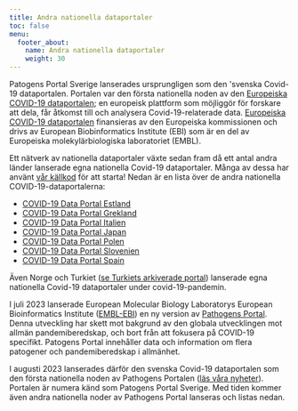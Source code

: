 ```yaml
---
title: Andra nationella dataportaler
toc: false
menu:
  footer_about:
    name: Andra nationella dataportaler
    weight: 30
---
```


Patogens Portal Sverige lanserades ursprungligen som den 'svenska Covid-19 dataportalen. Portalen var den första nationella noden av den [Europeiska COVID-19 dataportalen](https://covid19dataportal.org/); en europeisk plattform som möjliggör för forskare att dela, får åtkomst till och analysera Covid-19-relaterade data. [Europeiska COVID-19 dataportalen](https://covid19dataportal.org/) finansieras av den Europeiska kommissionen och drivs av European Biobinformatics Institute (EBI) som är en del av Europeiska molekylärbiologiska laboratoriet (EMBL).

Ett nätverk av nationella dataportaler växte sedan fram då ett antal andra länder lanserade egna nationella Covid-19 dataportaler. Många av dessa har använt [vår källkod](https://github.com/ScilifelabDataCentre/covid-portal) för att starta! Nedan är en lista över de andra nationella COVID-19-dataportalerna:

- [COVID-19 Data Portal Estland](https://covid19dataportal.ee)
- [COVID-19 Data Portal Grekland](https://www.covid19dataportal.gr)
- [COVID-19 Data Portal Italien](https://www.covid19dataportal.it)
- [COVID-19 Data Portal Japan](https://covid19dataportal.jp)
- [COVID-19 Data Portal Polen](https://covid19dataportal.pl)
- [COVID-19 Data Portal Slovenien](https://covid19dataportal.si)
- [COVID-19 Data Portal Spain](https://www.covid19dataportal.es)

Även Norge och Turkiet ([se Turkiets arkiverade portal](https://www.loc.gov/item/lcwaN0030712/)) lanserade egna nationella Covid-19 dataportaler under covid-19-pandemin.

I juli 2023 lanserade European Molecular Biology Laboratorys European Bioinformatics Institute ([EMBL-EBI](https://www.ebi.ac.uk/)) en ny version av [Pathogens Portal](https://www.pathogensportal.org/). Denna utveckling har skett mot bakgrund av den globala utvecklingen mot allmän pandemiberedskap, och bort från att fokusera på COVID-19 specifikt. Patogens Portal innehåller data och information om flera patogener och pandemiberedskap i allmänhet.

I augusti 2023 lanserades därför den svenska Covid-19 dataportalen som den första nationella noden av Pathogens Portalen ([läs våra nyheter](https://www.pathogens.se/updates/pathogens_portal/)). Portalen är numera känd som Patogens Portal Sverige. Med tiden kommer även andra nationella noder av Pathogens Portal lanseras och listas nedan.
